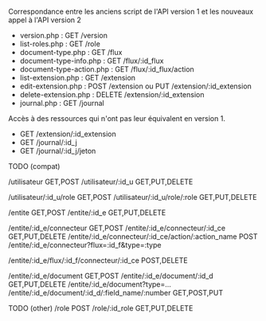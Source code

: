 
Correspondance entre les anciens script de l'API version 1 et les nouveaux appel à l'API version 2

- version.php : GET /version 
- list-roles.php : GET /role 
- document-type.php : GET /flux  
- document-type-info.php : GET /flux/:id_flux 
- document-type-action.php : GET /flux/:id_flux/action
- list-extension.php : GET /extension
- edit-extension.php : POST /extension ou PUT /extension/:id_extension
- delete-extension.php : DELETE /extension/:id_extension
- journal.php : GET /journal 


Accès à des ressources qui n'ont pas leur équivalent en version 1.

- GET /extension/:id_extension
- GET /journal/:id_j 
- GET /journal/:id_j/jeton


TODO (compat)


/utilisateur GET,POST
/utilisateur/:id_u GET,PUT,DELETE

/utilisateur/:id_u/role GET,POST
/utilisateur/:id_u/role/:role GET,PUT,DELETE

/entite GET,POST
/entite/:id_e GET,PUT,DELETE

/entite/:id_e/connecteur GET,POST
/entite/:id_e/connecteur/:id_ce GET,PUT,DELETE
/entite/:id_e/connecteur/:id_ce/action/:action_name POST
/entite/:id_e/connecteur?flux=:id_f&type=:type

/entite/:id_e/flux/:id_f/connecteur/:id_ce POST,DELETE

/entite/:id_e/document GET,POST
/entite/:id_e/document/:id_d GET,PUT,DELETE
/entite/:id_e/document?type=... 
/entite/:id_e/document/:id_d/:field_name/:number GET,POST,PUT


TODO (other)
/role POST
/role/:id_role GET,PUT,DELETE

